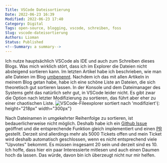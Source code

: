 ```yaml
---
Title: VSCode Dateisortierung
Date: 2022-06-23 16:39
Modified: 2022-06-23 17:40
Category: Digital
Tags: open-source, blogging, vscode, schreiben, foss
Slug: vscode-dateisortierung
Authors: Lioman
Status: Published
<!--Summary: a summary-->
---
```


Ich nutze hauptsächlich VSCode als IDE und auch zum Schreiben dieses Blogs.
Was mich wirklich stört,
dass ich im Explorer die Dateien nicht absteigend sortieren kann.
Im letzten Artikel habe ich beschrieben, wie man alle Dateien im Blog [umbenennt]({filename}/Allgemein/2022-05-26-pelican-artikel-verschieben.md).
Nachdem ich das mit allen Artikeln in meinem Blog getan habe,
habe ich eine schöne Liste an Dateien, die sich theoretisch gut sortieren lassen.
In der Konsole und dem Dateimanager des Systems geht das natürlich sehr gut,
in VSCode leider nicht.
Es gibt zwar die Option nach letzter Modifizierung zu sortieren,
das führt aber eher zu einer chaotischen Liste.
![VSCode-Fileexplorer sortiert nach 'modifiziert']({static}/images/screenshot_file_explorer_vscode.png){: height="218px" width="300px"}

Nach Dateinamen in umgekehrter Reihenfolge zu sortieren,
ist bedauerlicherweise nicht möglich.
Deshalb habe ich ein [Github Issue](https://github.com/microsoft/vscode/issues/149951)
geöffnet und die entsprechende Funktion gleich implementiert und einen
[PR](https://github.com/microsoft/vscode/pull/149952) gestellt.
Derzeit sind allerdings mehr als 5000 Tickets offen
und mein Ticket wird deshalb automatisch geschlossen,
wenn es nicht entsprechend viele "Upvotes" bekommt.
Es müssen insgesamt 20 sein und derzeit sind es 10.
Ich hoffe, dass hier ein paar Interessierte mitlesen
und auch einen Daumen hoch da lassen.
Das würde, davon bin ich überzeugt nicht nur mir helfen.
